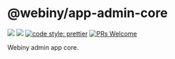 # @webiny/app-admin-core
[![](https://img.shields.io/npm/dw/@webiny/app-admin-core.svg)](https://www.npmjs.com/package/@webiny/app-admin-core) 
[![](https://img.shields.io/npm/v/@webiny/app-admin-core.svg)](https://www.npmjs.com/package/@webiny/app-admin-core)
[![code style: prettier](https://img.shields.io/badge/code_style-prettier-ff69b4.svg?style=flat-square)](https://github.com/prettier/prettier)
[![PRs Welcome](https://img.shields.io/badge/PRs-welcome-brightgreen.svg?style=flat-square)](http://makeapullrequest.com)

Webiny admin app core.
